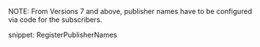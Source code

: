 
NOTE: From Versions 7 and above, publisher names have to be configured via code for the subscribers.

snippet: RegisterPublisherNames